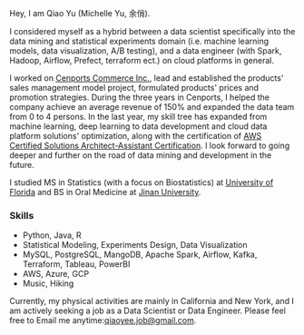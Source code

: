 

Hey, I am Qiao Yu (Michelle Yu, 余俏). 

I considered myself as a hybrid between a data scientist specifically into the data mining and statistical experiments domain (i.e. machine learning models, data visualization, A/B testing), and a data engineer (with Spark, Hadoop, Airflow, Prefect, terraform ect.) on cloud platforms in general. 

I worked on [Cenports Commerce Inc.](https://www.cenports.com/), lead and established the products' sales management model project, formulated products' prices and promotion strategies. During the three years in Cenports, I helped the company achieve an average revenue of 150% and expanded the data team from 0 to 4 persons. In the last year, my skill tree has expanded from machine learning, deep learning to data development and cloud data platform solutions' optimization, along with the certification of [AWS Certified Solutions Architect-Assistant Certification](https://www.credly.com/badges/7195a329-68bc-4f6c-8cc6-6fa95db40224/linked_in_profile). I look forward to going deeper and further on the road of data mining and development in the future.

I studied MS in Statistics (with a focus on Biostatistics) at [University of Florida](https://en.wikipedia.org/wiki/University_of_Florida) and BS in Oral Medicine at [Jinan University](https://en.wikipedia.org/wiki/Jinan_University).


### Skills

- Python, Java, R
- Statistical Modeling, Experiments Design, Data Visualization
- MySQL, PostgreSQL, MangoDB, Apache Spark, Airflow, Kafka, Terraform, Tableau, PowerBI
- AWS, Azure, GCP
- Music, Hiking

   
Currently, my physical activities are mainly in California and New York, and I am actively seeking a job as a Data Scientist or Data Engineer. Please feel free to Email me anytime:[qiaoyee.job@gmail.com](qiaoyee.job@gmail.com).
